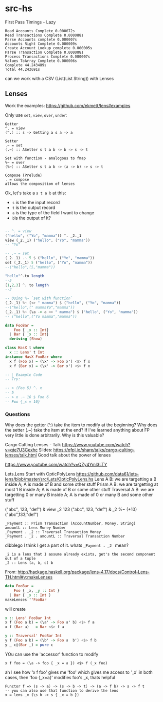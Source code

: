 # src-hs


First Pass Timings - Lazy
```
Read Accounts Complete 0.000072s
Read Transactions Complete 0.000088s
Parse Accounts complete 0.000007s
Accounts Right Complete 0.000009s
Create Account Lookup complete 0.000005s
Parse Transaction Complete 0.000008s
Process Transactions Complete 0.000007s
Values ToArray Complete 0.000006s
Complete 44.243489s
Total 44.243691s
```




can we work with a CSV (List(List String)) with Lenses

## Lenses



Work the examples:
https://github.com/ekmett/lens#examples

Only use `set`, `view`, `over`, `under`:

```
Getter
^. = view
(^.) :: s -> Getting a s a -> a

Setter
.~ = set
(.~) :: ASetter s t a b -> b -> s -> t

Set with function - analogous to fmap
%~ = over
(%~) :: ASetter s t a b -> (a -> b) -> s -> t

Compose (Prelude)
. = compose 
allows the composition of lenses

```

Ok, let's take a `s t a b` at this:
* `s` is the the input record
* `t` is the output record
* `a` is the type of the field I want to change
* `b`is the output of it? 


```haskell

-- ^. = view
("hello", ("Yo", "mamma")) ^. _2._1
view (_2._1) ("hello", ("Yo", "mamma"))
-- "Yo"

-- .~ = set
(_2._1) .~ 5 $ ("hello", ("Yo", "mamma"))
set (_2._1) 5 ("hello", ("Yo", "mamma"))
--("hello",(5,"mamma"))

"hello"^.to length
--5
[1,2,3] ^. to length
--3

-- Using %~ `set with function`
(_2._1) %~ (<> " mamma") $ ("hello", ("Yo", "mamma"))
--("hello",(" mammaYo","mamma"))
(_2._1) %~ (\a -> a <> " mamma") $ ("hello", ("Yo", "mamma"))
-- ("hello",("Yo mamma","mamma"))

```

```haskell
data FooBar =
    Foo { _x :: Int}
  | Bar { _x :: Int}
  deriving (Show)

class HasX t where
  x :: Lens' t Int
instance HasX FooBar where
  x f (Foo x) = (\x' -> Foo x') <$> f x
  x f (Bar x) = (\x' -> Bar x') <$> f x

-- | Example Code
-- Try:

-- > (Foo 5) ^. x
-- 5
-- > x .~ 10 $ Foo 6
-- Foo {_x = 10}
```

### Questions

Why does the getter (^.) take the item to modify at the beginning?
Why does the setter (.~) take the item at the end?
If I've learned anything about FP very little is done arbitrarily. Why is this valuable?


Cargo Culting Lenses - Talk
https://www.youtube.com/watch?v=qte7U3Cexhc
Slides: https://qfpl.io/share/talks/cargo-culting-lenses/talk.html
Good talk about the power of lenses

https://www.youtube.com/watch?v=QZy4Yml3LTY


Lets.Lens
Start with OpticPolyLens
https://github.com/data61/lets-lens/blob/master/src/Lets/OpticPolyLens.hs
Lens A B: we are targetting a B inside A; A is made of B and some other stuff
Prism A B: we are targetting at most 1 B inside A; A is made of B or some other stuff
Traversal A B: we are targetting 0 or many B inside A; A is made of 0 or many B and some other stuff



("abc", 123, "def") & view _2
123
("abc", 123, "def") & _2 %~ (+10)
("abc",133,"def")

```
_Payment :: Prism Transaction (AccountNumber, Money, String) 
amountL :: Lens Money Number
_Payment . _2 :: Traversal Transaction Money 
_Payment . _2 . amountL :: Traversal Transaction Number
```

dibblego I think I get a part of it. whats `_Payment . _2 ` mean?
```
_2 is a lens that I assume already exists, get's the second component out of a tuple
_2 :: Lens (a, b, c) b
```

From: http://hackage.haskell.org/package/lens-4.17/docs/Control-Lens-TH.html#v:makeLenses

```haskell
data FooBar = 
    Foo { _x, _y :: Int } 
  | Bar { _x :: Int }
makeLenses ''FooBar 
```
will create 

```haskell
x :: Lens' FooBar Int
x f (Foo a b) = (\a' -> Foo a' b) <$> f a
x f (Bar a)   = Bar <$> f a

y :: Traversal' FooBar Int
y f (Foo a b) = (\b' -> Foo a  b') <$> f b
y _ c@(Bar _) = pure c
```


YOu can use the 'accessor' function to modify

```
x f foo = (\a -> foo { _x = a }) <$> f (_x foo)
```

ah I see how 'x f foo' gives me 'foo' which gives me access to '_x' in both cases, then 'foo {_x=a}' modifies foo's _x, thats helpful

```
Functor f => (s -> a) -> (s -> b -> t) -> (a -> f b) -> s -> f t
-- you can also use that function to derive the lens
x = lens _x (\s b -> s { _x = b })
```
